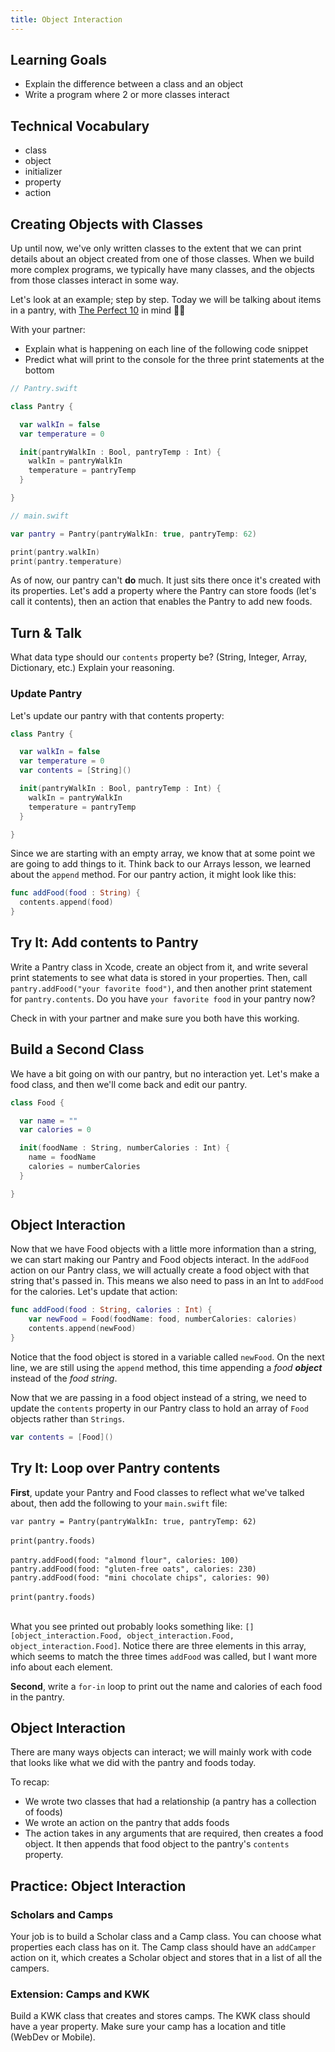 ```yaml
---
title: Object Interaction
---
```


## Learning Goals

* Explain the difference between a class and an object
* Write a program where 2 or more classes interact

## Technical Vocabulary

* class
* object
* initializer
* property
* action

## Creating Objects with Classes

Up until now, we've only written classes to the extent that we can print details about an object created from one of those classes. When we build more complex programs, we typically have many classes, and the objects from those classes interact in some way.

Let's look at an example; step by step. Today we will be talking about items in a pantry, with <a target="blank" href="http://aperiodictableblog.com/?p=4529">The Perfect 10</a> in mind 🍪💗

With your partner:
- Explain what is happening on each line of the following code snippet
- Predict what will print to the console for the three print statements at the bottom

```swift
// Pantry.swift

class Pantry {

  var walkIn = false
  var temperature = 0

  init(pantryWalkIn : Bool, pantryTemp : Int) {
    walkIn = pantryWalkIn
    temperature = pantryTemp
  }

}
```

```swift
// main.swift

var pantry = Pantry(pantryWalkIn: true, pantryTemp: 62)

print(pantry.walkIn)
print(pantry.temperature)
```

As of now, our pantry can't **do** much. It just sits there once it's created with its properties. Let's add a property where the Pantry can store foods (let's call it contents), then an action that enables the Pantry to add new foods.

<div class="try-it">
  <h2>Turn & Talk</h2>
  <p>What data type should our <code class="try-it-code">contents</code> property be? (String, Integer, Array, Dictionary, etc.) Explain your reasoning.</p>
</div>

### Update Pantry

Let's update our pantry with that contents property:

```swift
class Pantry {

  var walkIn = false
  var temperature = 0
  var contents = [String]()

  init(pantryWalkIn : Bool, pantryTemp : Int) {
    walkIn = pantryWalkIn
    temperature = pantryTemp
  }

}
```

Since we are starting with an empty array, we know that at some point we are going to add things to it. Think back to our Arrays lesson, we learned about the `append` method. For our pantry action, it might look like this:

```swift
func addFood(food : String) {
  contents.append(food)
}
```

<div class="try-it">
  <h2>Try It: Add contents to Pantry</h2>
  <p>Write a Pantry class in Xcode, create an object from it, and write several print statements to see what data is stored in your properties. Then, call <code class="try-it-code">pantry.addFood("your favorite food")</code>, and then another print statement for <code class="try-it-code">pantry.contents</code>. Do you have <code class="try-it-code">your favorite food</code> in your pantry now?</p>
  <p>Check in with your partner and make sure you both have this working.</p>
</div>

## Build a Second Class

We have a bit going on with our pantry, but no interaction yet. Let's make a food class, and then we'll come back and edit our pantry.

```swift
class Food {

  var name = ""
  var calories = 0

  init(foodName : String, numberCalories : Int) {
    name = foodName
    calories = numberCalories
  }

}
```

## Object Interaction

Now that we have Food objects with a little more information than a string, we can start making our Pantry and Food objects interact. In the `addFood` action on our Pantry class, we will actually create a food object with that string that's passed in. This means we also need to pass in an Int to `addFood` for the calories. Let's update that action:

```swift
func addFood(food : String, calories : Int) {
    var newFood = Food(foodName: food, numberCalories: calories)
    contents.append(newFood)
}
```

Notice that the food object is stored in a variable called `newFood`. On the next line, we are still using the `append` method, this time appending a _food **object**_ instead of the _food string_.

Now that we are passing in a food object instead of a string, we need to update the `contents` property in our Pantry class to hold an array of `Food` objects rather than `Strings`.

```swift
var contents = [Food]()
```

<div class="try-it">
  <h2>Try It: Loop over Pantry contents</h2>
  <p><strong>First</strong>, update your Pantry and Food classes to reflect what we've talked about, then add the following to your <code class="try-it-code">main.swift</code> file:</p>
  <code class="try-it-code">var pantry = Pantry(pantryWalkIn: true, pantryTemp: 62)</code>
  <br><br>
  <code class="try-it-code">print(pantry.foods)</code>
  <br><br>
  <code class="try-it-code">pantry.addFood(food: "almond flour", calories: 100)</code>
  <br>
  <code class="try-it-code">pantry.addFood(food: "gluten-free oats", calories: 230)</code>
  <br>
  <code class="try-it-code">pantry.addFood(food: "mini chocolate chips", calories: 90)</code>
  <br><br>
  <code class="try-it-code">print(pantry.foods)</code>
  <br><br>
  <p>What you see printed out probably looks something like: <code class="try-it-code">[]</code> <code class="try-it-code">[object_interaction.Food, object_interaction.Food, object_interaction.Food]</code>. Notice there are three elements in this array, which seems to match the three times <code class="try-it-code">addFood</code> was called, but I want more info about each element.</p>
  <p><strong>Second</strong>, write a <code class="try-it-code">for-in</code> loop to print out the name and calories of each food in the pantry.</p>
</div>

## Object Interaction

There are many ways objects can interact; we will mainly work with code that looks like what we did with the pantry and foods today.

To recap:
- We wrote two classes that had a relationship (a pantry has a collection of foods)
- We wrote an action on the pantry that adds foods
- The action takes in any arguments that are required, then creates a food object. It then appends that food object to the pantry's `contents` property.

<div class="practice">
  <h2>Practice: Object Interaction</h2>
  <h3>Scholars and Camps</h3>
  <p>Your job is to build a Scholar class and a Camp class. You can choose what properties each class has on it. The Camp class should have an <code class="practice-code">addCamper</code> action on it, which creates a Scholar object and stores that in a list of all the campers.</p>
  <h3>Extension: Camps and KWK</h3>
  <p>Build a KWK class that creates and stores camps. The KWK class should have a year property. Make sure your camp has a location and title (WebDev or Mobile).</p>
</div>
